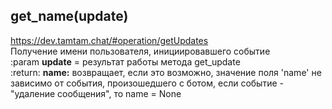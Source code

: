 ## get_name(update)
https://dev.tamtam.chat/#operation/getUpdates  
Получение имени пользователя, инициировавшего событие  
:param **update** = результат работы метода get_update  
:return: **name:** возвращает, если это возможно, значение поля 'name' не зависимо от события, произошедшего с ботом, если событие - "удаление сообщения", то name = None
